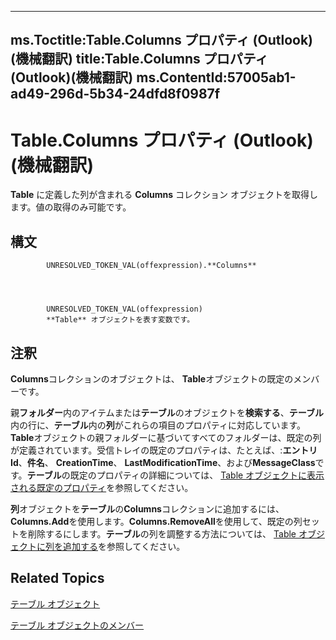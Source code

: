 

---
ms.Toctitle:Table.Columns プロパティ (Outlook)(機械翻訳)
title:Table.Columns プロパティ (Outlook)(機械翻訳)
ms.ContentId:57005ab1-ad49-296d-5b34-24dfd8f0987f
---
# Table.Columns プロパティ (Outlook)(機械翻訳)




**Table** に定義した列が含まれる **Columns** コレクション オブジェクトを取得します。値の取得のみ可能です。

## 構文

            UNRESOLVED_TOKEN_VAL(offexpression).**Columns**




            UNRESOLVED_TOKEN_VAL(offexpression)
            **Table** オブジェクトを表す変数です。



## 注釈
**Columns**コレクションのオブジェクトは、 **Table**オブジェクトの既定のメンバーです。



親**フォルダー**内のアイテムまたは**テーブル**のオブジェクトを**検索する**、**テーブル**内の行に、**テーブル**内の**列**がこれらの項目のプロパティに対応しています。**Table**オブジェクトの親フォルダーに基づいてすべてのフォルダーは、既定の列が定義されています。受信トレイの既定のプロパティは、たとえば、:**エントリ Id**、**件名**、 **CreationTime**、 **LastModificationTime**、および**MessageClass**です。**テーブル**の既定のプロパティの詳細については、 [Table オブジェクトに表示される既定のプロパティ](649c64f3-2d1e-23f1-bf13-3368da79e62b.md)を参照してください。



**列**オブジェクトを**テーブル**の**Columns**コレクションに追加するには、 **Columns.Add**を使用します。**Columns.RemoveAll**を使用して、既定の列セットを削除するにします。**テーブル**の列を調整する方法については、 [Table オブジェクトに列を追加する](c1d652ef-8082-70f3-1216-d39e976e6b21.md)を参照してください。



## Related Topics

[テーブル オブジェクト](0affaafd-93fe-227a-acee-e09a86cadc20.md)

[テーブル オブジェクトのメンバー](bd9db35d-0738-22cf-a936-425d5a0ead87.md)




